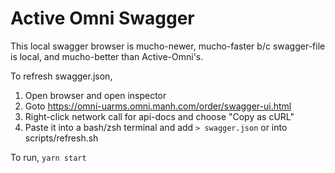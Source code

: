 # Active Omni Swagger

This local swagger browser is mucho-newer, mucho-faster b/c swagger-file is local, and mucho-better than Active-Omni's.

To refresh swagger.json,
1. Open browser and open inspector
1. Goto https://omni-uarms.omni.manh.com/order/swagger-ui.html
1. Right-click network call for api-docs and choose "Copy as cURL"
1. Paste it into a bash/zsh terminal and add `> swagger.json` or into scripts/refresh.sh

To run, `yarn start`